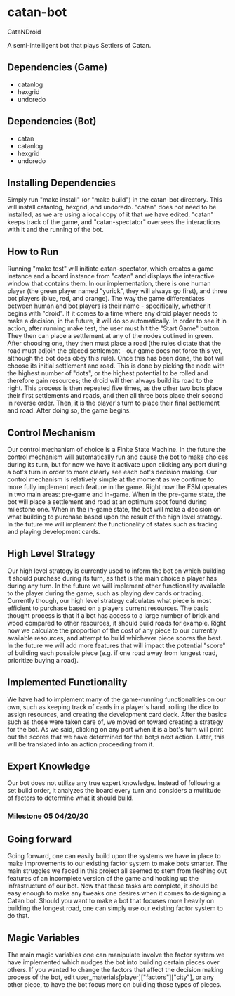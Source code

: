 # catan-bot
CataNDroid

A semi-intelligent bot that plays Settlers of Catan.

## Dependencies (Game)

- catanlog
- hexgrid
- undoredo

## Dependencies (Bot)

- catan
- catanlog
- hexgrid
- undoredo

## Installing Dependencies

Simply run "make install" (or "make build") in the catan-bot directory. This will install catanlog, hexgrid, and undoredo. "catan" does not need to be installed, as we are using a local copy of it that we have edited. "catan" keeps track of the game, and "catan-spectator" oversees the interactions with it and the running of the bot.

## How to Run

Running "make test" will initiate catan-spectator, which creates a game instance and a board instance from "catan" and displays the interactive window that contains them. In our implementation, there is one human player (the green player named "yurick", they will always go first), and three bot players (blue, red, and orange). The way the game differentiates between human and bot players is their name - specifically, whether it begins with "droid". If it comes to a time where any droid player needs to make a decision, in the future, it will do so automatically.
In order to see it in action, after running make test, the user must hit the "Start Game" button. They then can place a settlement at any of the nodes outlined in green. After choosing one, they then must place a road (the rules dictate that the road must adjoin the placed settlement - our game does not force this yet, although the bot does obey this rule). Once this has been done, the bot will choose its initial settlement and road. This is done by picking the node with the highest number of "dots", or the highest potential to be rolled and therefore gain resources; the droid will then always build its road to the right.
This process is then repeated five times, as the other two bots place their first settlements and roads, and then all three bots place their second in reverse order. Then, it is the player's turn to place their final settlement and road. After doing so, the game begins.

## Control Mechanism

Our control mechanism of choice is a Finite State Machine. In the future the control mechanism will automatically run and cause the bot to make choices during its turn, but for now we have it activate upon clicking any port during a bot's turn in order to more clearly see each bot's decision making. Our control mechanism is relatively simple at the moment as we continue to more fully implement each feature in the game. Right now the FSM operates in two main areas: pre-game and in-game. When in the pre-game state, the bot will place a settlement and road at an optimum spot found during milestone one. When in the in-game state, the bot will make a decision on what building to purchase based upon the result of the high level strategy. In the future we will implement the functionality of states such as trading and playing development cards.

## High Level Strategy

Our high level strategy is currently used to inform the bot on which building it should purchase during its turn, as that is the main choice a player has during any turn. In the future we will implement other functionality available to the player during the game, such as playing dev cards or trading. Currently though, our high level strategy calculates what piece is most efficient to purchase based on a players current resources. The basic thought process is that if a bot has access to a large number of brick and wood compared to other resources, it should build roads for example. Right now we calculate the proportion of the cost of any piece to our currently available resources, and attempt to build whichever piece scores the best. In the future we will add more features that will impact the potential "score" of building each possible piece (e.g. if one road away from longest road, prioritize buying a road).

## Implemented Functionality

We have had to implement many of the game-running functionalities on our own, such as keeping track of cards in a player's hand, rolling the dice to assign resources, and creating the development card deck. After the basics such as those were taken care of, we moved on toward creating a strategy for the bot. As we said, clicking on any port when it is a bot's turn will print out the scores that we have determined for the bot;s next action. Later, this will be translated into an action proceeding from it.

## Expert Knowledge
Our bot does not utilize any true expert knowledge. Instead of following a set build order, it analyzes the board
every turn and considers a multitude of factors to determine what it should build.

### Milestone 05 04/20/20

## Going forward
Going forward, one can easily build upon the systems we have in place to make improvements to our existing factor system to make bots smarter. The main struggles
we faced in this project all seemed to stem from fleshing out features of an incomplete version of the game and hooking up the infrastructure of our bot. Now that
these tasks are complete, it should be easy enough to make any tweaks one desires when it comes to designing a Catan bot. Should you want to make a bot that focuses
more heavily on building the longest road, one can simply use our existing factor system to do that.

## Magic Variables
The main magic variables one can manipulate involve the factor system we have implemented which nudges the bot into building certain pieces over others.
If you wanted to change the factors that affect the decision making process of the bot, edit user_materials[player]["factors"]["city"], or any other piece,
to have the bot focus more on building those types of pieces.
